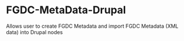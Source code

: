 FGDC-MetaData-Drupal
====================

Allows user to create FGDC Metadata and import FGDC Metadata (XML data) into Drupal nodes